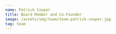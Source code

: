 ```yaml
---
name: Patrick Cooper
title: Board Member and Co-Founder
image: /assets/img/team/team-patrick-cooper.jpg
tag: team
---
```

